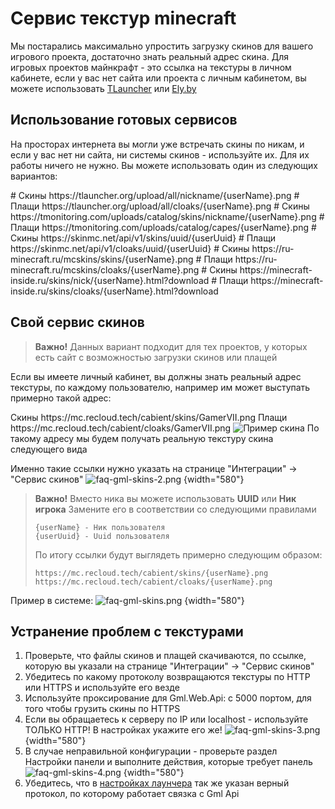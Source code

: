 # Сервис текстур minecraft

Мы постарались максимально упростить загрузку скинов для вашего игрового проекта, достаточно знать реальный адрес скина.
Для игровых проектов майнкрафт - это ссылка на текстуры в личном кабинете, если у вас нет сайта или проекта с личным
кабинетом,
вы можете использовать [TLauncher](https://tlauncher.org/ru/catalog/skins/nickname/) или [Ely.by](https://ely.by)

## Использование готовых сервисов

На просторах интернета вы могли уже встречать скины по никам, и если у вас нет ни сайта, ни системы скинов - используйте
их.
Для их работы ничего не нужно. Вы можете использовать один из следующих вариантов:

<tabs>
<tab title="TLauncher">
<code-block lang="yaml">
# Скины
https://tlauncher.org/upload/all/nickname/{userName}.png
# Плащи
https://tlauncher.org/upload/all/cloaks/{userName}.png
</code-block>
</tab>
<tab title="T-Monitoring">
<code-block lang="yaml">
# Скины
https://tmonitoring.com/uploads/catalog/skins/nickname/{userName}.png
# Плащи
https://tmonitoring.com/uploads/catalog/capes/{userName}.png
</code-block>
</tab>
<tab title="SkinMc (Только скины)">
<code-block lang="yaml">
# Скины
https://skinmc.net/api/v1/skins/uuid/{userUuid}
# Плащи
https://skinmc.net/api/v1/cloaks/uuid/{userUuid}
</code-block>
</tab>
<tab title="ru-minecraft.ru (Устарело)">
<code-block lang="yaml">
# Скины
https://ru-minecraft.ru/mcskins/skins/{userName}.png
# Плащи
https://ru-minecraft.ru/mcskins/cloaks/{userName}.png
</code-block>
</tab>
<tab title="minecraft-inside.ru (Устарело)">
<code-block lang="yaml">
# Скины
https://minecraft-inside.ru/skins/nick/{userName}.html?download
# Плащи
https://minecraft-inside.ru/skins/cloaks/{userName}.html?download
</code-block>
</tab>
</tabs>

## Свой сервис скинов

> **Важно!** Данных вариант подходит для тех проектов, у которых есть сайт с возможностью загрузки скинов или плащей

Если вы имеете личный кабинет, вы должны знать реальный адрес текстуры, по каждому пользователю, например им может
выступать
примерно такой адрес:

<tabs>
<tab title="Пример ссылки">
Скины
<code-block>
https://mc.recloud.tech/cabient/skins/GamerVII.png
</code-block>
Плащи
<code-block>
https://mc.recloud.tech/cabient/cloaks/GamerVII.png
</code-block>
</tab>
<tab title="Пример ответа">
<img src="faq-gml-skins-1.png" alt="Пример скина"/>
По такому адресу мы будем получать реальную текстуру скина следующего вида
</tab>
</tabs>

Именно такие ссылки нужно указать на странице "Интеграции" -> "Сервис скинов"
![faq-gml-skins-2.png](faq-gml-skins-2.png) {width="580"}

> **Важно!** Вместо ника вы можете использовать **UUID** или **Ник игрока**
> Замените его в соответствии со следующими правилами
> ```
> {userName} - Ник пользователя
> {userUuid} - Uuid пользователя
> ```
> По итогу ссылки будут выглядеть примерно следующим образом:
> ```
> https://mc.recloud.tech/cabient/skins/{userName}.png
> https://mc.recloud.tech/cabient/cloaks/{userName}.png
> ```

Пример в системе:
![faq-gml-skins.png](faq-gml-skins.png) {width="580"}

## Устранение проблем с текстурами

1. Проверьте, что файлы скинов и плащей скачиваются, по ссылке, которую вы указали на странице "Интеграции" -> "Сервис
   скинов"
2. Убедитесь по какому протоколу возвращаются текстуры по HTTP или HTTPS и используйте его везде
3. Используйте проксирование для Gml.Web.Api: c 5000 портом, для того чтобы грузить скины по HTTPS
4. Если вы обращаетесь к серверу по IP или localhost - используйте ТОЛЬКО HTTP! В настройках укажите его же!
   ![faq-gml-skins-3.png](faq-gml-skins-3.png) {width="580"}
5. В случае неправильной конфигурации - проверьте раздел Настройки панели и выполните действия, которые требует панель
   ![faq-gml-skins-4.png](faq-gml-skins-4.png) {width="580"}
6. Убедитесь, что в [настройках лаунчера](https://gml-launcher.github.io/Gml.Docs/installation-launcher.html#pckyza_12)
   так же указан верный протокол, по которому работает связка с Gml Api